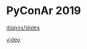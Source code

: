 # PyConAr 2019

[diapos/slides](https://github.com/akielbowicz/presentations/blob/master/presentaciones/pyconar_2019/widgets-presentation.ipynb)

[video](https://www.youtube.com/watch?v=qqLrHzNaD28)
